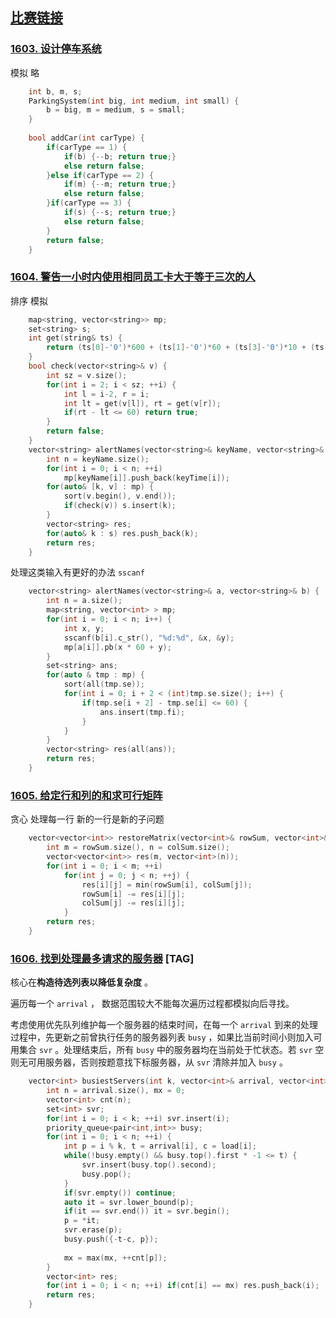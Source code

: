## [比赛链接](https://leetcode.cn/contest/biweekly-contest-36/)


### [1603. 设计停车系统](https://leetcode.cn/problems/design-parking-system/)

模拟 略

```c++
    int b, m, s;
    ParkingSystem(int big, int medium, int small) {
        b = big, m = medium, s = small;
    }
    
    bool addCar(int carType) {
        if(carType == 1) {
            if(b) {--b; return true;}
            else return false;
        }else if(carType == 2) {
            if(m) {--m; return true;}
            else return false;
        }if(carType == 3) {
            if(s) {--s; return true;}
            else return false;
        }
        return false;
    }
```


### [1604. 警告一小时内使用相同员工卡大于等于三次的人](https://leetcode.cn/problems/alert-using-same-key-card-three-or-more-times-in-a-one-hour-period/)

排序 模拟

```c++
    map<string, vector<string>> mp;
    set<string> s;
    int get(string& ts) {
        return (ts[0]-'0')*600 + (ts[1]-'0')*60 + (ts[3]-'0')*10 + (ts[4]-'0');
    }
    bool check(vector<string>& v) {
        int sz = v.size();
        for(int i = 2; i < sz; ++i) {
            int l = i-2, r = i;
            int lt = get(v[l]), rt = get(v[r]);
            if(rt - lt <= 60) return true;
        }
        return false;
    }
    vector<string> alertNames(vector<string>& keyName, vector<string>& keyTime) {
        int n = keyName.size();
        for(int i = 0; i < n; ++i)
            mp[keyName[i]].push_back(keyTime[i]);
        for(auto& [k, v] : mp) {
            sort(v.begin(), v.end());
            if(check(v)) s.insert(k);
        }
        vector<string> res;
        for(auto& k : s) res.push_back(k);
        return res;
    }
```

处理这类输入有更好的办法 `sscanf`

```c++
    vector<string> alertNames(vector<string>& a, vector<string>& b) {
        int n = a.size();
        map<string, vector<int> > mp;
        for(int i = 0; i < n; i++) {
            int x, y;
            sscanf(b[i].c_str(), "%d:%d", &x, &y);
            mp[a[i]].pb(x * 60 + y);
        }
        set<string> ans;
        for(auto & tmp : mp) {
            sort(all(tmp.se));
            for(int i = 0; i + 2 < (int)tmp.se.size(); i++) {
                if(tmp.se[i + 2] - tmp.se[i] <= 60) {
                    ans.insert(tmp.fi);
                }
            }
        }
        vector<string> res(all(ans));
        return res;
    }
```

### [1605. 给定行和列的和求可行矩阵](https://leetcode.cn/problems/find-valid-matrix-given-row-and-column-sums/)

贪心 处理每一行 新的一行是新的子问题

```c++
    vector<vector<int>> restoreMatrix(vector<int>& rowSum, vector<int>& colSum) {
        int m = rowSum.size(), n = colSum.size();
        vector<vector<int>> res(m, vector<int>(n));
        for(int i = 0; i < m; ++i)
            for(int j = 0; j < n; ++j) {
                res[i][j] = min(rowSum[i], colSum[j]);
                rowSum[i] -= res[i][j];
                colSum[j] -= res[i][j];
            }
        return res;
    }
```

### [1606. 找到处理最多请求的服务器](https://leetcode.cn/problems/find-servers-that-handled-most-number-of-requests/) [TAG]

核心在**构造待选列表以降低复杂度** 。

遍历每一个 `arrival` ， 数据范围较大不能每次遍历过程都模拟向后寻找。

考虑使用优先队列维护每一个服务器的结束时间，在每一个 `arrival` 到来的处理过程中，先更新之前曾执行任务的服务器列表 `busy` ，如果比当前时间小则加入可用集合 `svr` 。处理结束后，所有 `busy` 中的服务器均在当前处于忙状态。若 `svr` 空则无可用服务器，否则按题意找下标服务器，从 `svr` 清除并加入 `busy` 。

```c++
    vector<int> busiestServers(int k, vector<int>& arrival, vector<int>& load) {
        int n = arrival.size(), mx = 0;
        vector<int> cnt(n);
        set<int> svr;
        for(int i = 0; i < k; ++i) svr.insert(i);
        priority_queue<pair<int,int>> busy;
        for(int i = 0; i < n; ++i) {
            int p = i % k, t = arrival[i], c = load[i];
            while(!busy.empty() && busy.top().first * -1 <= t) {
                svr.insert(busy.top().second);
                busy.pop();
            }
            if(svr.empty()) continue;
            auto it = svr.lower_bound(p);
            if(it == svr.end()) it = svr.begin();
            p = *it;
            svr.erase(p);
            busy.push({-t-c, p});
            
            mx = max(mx, ++cnt[p]);
        }
        vector<int> res;
        for(int i = 0; i < n; ++i) if(cnt[i] == mx) res.push_back(i);
        return res;
    }
```
